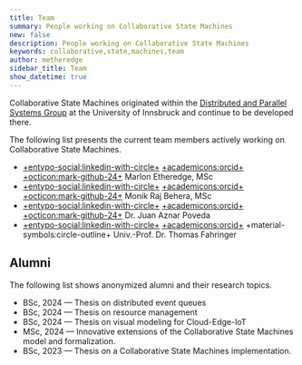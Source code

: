 ```yaml
---
title: Team
summary: People working on Collaborative State Machines
new: false
description: People working on Collaborative State Machines
keywords: collaborative,state,machines,team
author: metheredge
sidebar_title: Team
show_datetime: true
---
```


Collaborative State Machines originated within the 
[Distributed and Parallel Systems Group](https://dps.uibk.ac.at/) at the University of Innsbruck and continue
to be developed there.

The following list presents the current team members actively working on Collaborative State Machines.

- [+entypo-social:linkedin-with-circle+](https://www.linkedin.com/in/marlonetheredge/)
  [+academicons:orcid+](https://orcid.org/0009-0007-3791-9378)
  [+octicon:mark-github-24+](https://github.com/Frnd-me)
  Marlon Etheredge, MSc
- [+entypo-social:linkedin-with-circle+]()
  [+academicons:orcid+]()
  [+octicon:mark-github-24+]()
  Monik Raj Behera, MSc
- [+entypo-social:linkedin-with-circle+](https://www.linkedin.com/in/juanaznar/)
  [+academicons:orcid+](https://orcid.org/0000-0002-0879-6651)
  [+octicon:mark-github-24+](https://github.com/juanaznarp94)
  Dr. Juan Aznar Poveda
- [+entypo-social:linkedin-with-circle+](https://www.linkedin.com/in/thomas-fahringer-b50755a/)
  [+academicons:orcid+](https://orcid.org/0000-0003-4293-1228)
  +material-symbols:circle-outline+
  Univ.-Prof. Dr. Thomas Fahringer

## Alumni

The following list shows anonymized alumni and their research topics.

- BSc, 2024 &mdash; Thesis on distributed event queues    
- BSc, 2024 &mdash; Thesis on resource management
- BSc, 2024 &mdash; Thesis on visual modeling for Cloud-Edge-IoT  
- MSc, 2024 &mdash; Innovative extensions of the Collaborative State Machines model and formalization.
- BSc, 2023 &mdash; Thesis on a Collaborative State Machines implementation.